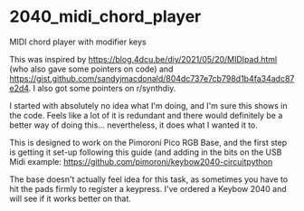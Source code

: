 # 2040_midi_chord_player
MIDI chord player with modifier keys

This was inspired by https://blog.4dcu.be/diy/2021/05/20/MIDIpad.html (who also gave some pointers on code) and https://gist.github.com/sandyjmacdonald/804dc737e7cb798d1b4fa34adc87e2d4. I also got some pointers on r/synthdiy. 

I started with absolutely no idea what I'm doing, and I'm sure this shows in the code. Feels like a lot of it is redundant and there would definitely be a better way of doing this... nevertheless, it does what I wanted it to. 

This is designed to work on the Pimoroni Pico RGB Base, and the first step is getting it set-up following this guide (and adding in the bits on the USB Midi example: https://github.com/pimoroni/keybow2040-circuitpython

The base doesn't actually feel idea for this task, as sometimes you have to hit the pads firmly to register a keypress. I've ordered a Keybow 2040 and will see if it works better on that. 
